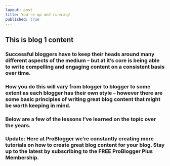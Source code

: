 ```yaml
---
layout: post
title: You're up and running!
published: true
---
```

## This is blog 1 content

### Successful bloggers have to keep their heads around many different aspects of the medium – but at it’s core is being able to write compelling and engaging content on a consistent basis over time.

### How you do this will vary from blogger to blogger to some extent as each blogger has their own style – however there are some basic principles of writing great blog content that might be worth keeping in mind.
### Below are a few of the lessons I’ve learned on the topic over the years.
### Update: Here at ProBlogger we’re constantly creating more tutorials on how to create great blog content for your blog. Stay up to the latest by subscribing to the FREE ProBlogger Plus Membership.
